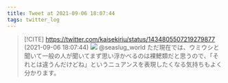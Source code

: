 ```yaml
---
title: Tweet at 2021-09-06 18:07:44
tags: twitter_log
---
```


> [!CITE] https://twitter.com/kaisekiriu/status/1434805507219279877 (2021-09-06 18:07:44)
> ![](https://twitter.com/kaisekiriu/status/1434805507219279877)
> @seaslug_world ただ現在では、ウミウシと聞いて一般の人が聞いてまず思い浮かべるのは裸鰓類だと思うので、「それとは違うんだけどね」というニュアンスを表現したくなる気持ちもよく分かります。
